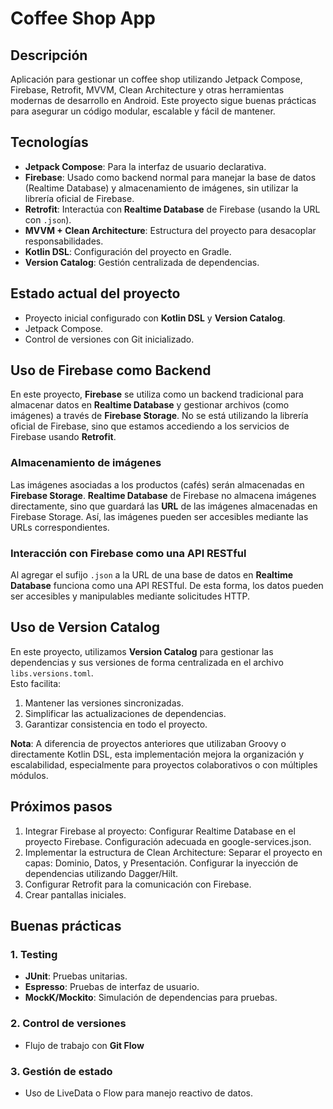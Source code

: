 # Coffee Shop App

## Descripción
Aplicación para gestionar un coffee shop utilizando Jetpack Compose, Firebase, Retrofit, MVVM, Clean Architecture y otras herramientas modernas de desarrollo en Android. Este proyecto sigue buenas prácticas para asegurar un código modular, escalable y fácil de mantener.

## Tecnologías
- **Jetpack Compose**: Para la interfaz de usuario declarativa.
- **Firebase**: Usado como backend normal para manejar la base de datos (Realtime Database) y almacenamiento de imágenes, sin utilizar la librería oficial de Firebase.
- **Retrofit**: Interactúa con **Realtime Database** de Firebase (usando la URL con `.json`).
- **MVVM + Clean Architecture**: Estructura del proyecto para desacoplar responsabilidades.
- **Kotlin DSL**: Configuración del proyecto en Gradle.
- **Version Catalog**: Gestión centralizada de dependencias.

## Estado actual del proyecto
- Proyecto inicial configurado con **Kotlin DSL** y **Version Catalog**.
- Jetpack Compose.
- Control de versiones con Git inicializado.

## Uso de Firebase como Backend
En este proyecto, **Firebase** se utiliza como un backend tradicional para almacenar datos en **Realtime Database** y gestionar archivos (como imágenes) a través de **Firebase Storage**. No se está utilizando la librería oficial de Firebase, sino que estamos accediendo a los servicios de Firebase usando **Retrofit**.

### Almacenamiento de imágenes
Las imágenes asociadas a los productos (cafés) serán almacenadas en **Firebase Storage**. **Realtime Database** de Firebase no almacena imágenes directamente, sino que guardará las **URL** de las imágenes almacenadas en Firebase Storage. Así, las imágenes pueden ser accesibles mediante las URLs correspondientes.

### Interacción con Firebase como una API RESTful
Al agregar el sufijo `.json` a la URL de una base de datos en **Realtime Database** funciona como una API RESTful. De esta forma, los datos pueden ser accesibles y manipulables mediante solicitudes HTTP. 

## Uso de Version Catalog
En este proyecto, utilizamos **Version Catalog** para gestionar las dependencias y sus versiones de forma centralizada en el archivo `libs.versions.toml`.  
Esto facilita:
1. Mantener las versiones sincronizadas.
2. Simplificar las actualizaciones de dependencias.
3. Garantizar consistencia en todo el proyecto.

**Nota**: A diferencia de proyectos anteriores que utilizaban Groovy o directamente Kotlin DSL, esta implementación mejora la organización y escalabilidad, especialmente para proyectos colaborativos o con múltiples módulos.

## Próximos pasos
1. Integrar Firebase al proyecto:
   Configurar Realtime Database en el proyecto Firebase.
   Configuración adecuada en google-services.json.
2. Implementar la estructura de Clean Architecture:
   Separar el proyecto en capas: Dominio, Datos, y Presentación.
   Configurar la inyección de dependencias utilizando Dagger/Hilt.
3. Configurar Retrofit para la comunicación con Firebase.
4. Crear pantallas iniciales.

## Buenas prácticas
### 1. Testing
- **JUnit**: Pruebas unitarias.
- **Espresso**: Pruebas de interfaz de usuario.
- **MockK/Mockito**: Simulación de dependencias para pruebas.

### 2. Control de versiones
- Flujo de trabajo con **Git Flow**

### 3. Gestión de estado
- Uso de LiveData o Flow para manejo reactivo de datos.
